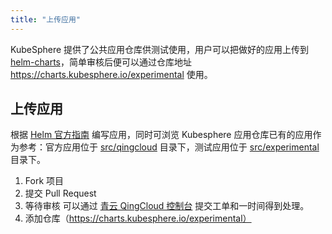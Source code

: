 ```yaml
---
title: "上传应用"
---
```


KubeSphere 提供了公共应用仓库供测试使用，用户可以把做好的应用上传到 [helm-charts](https://github.com/kubesphere/helm-charts)，简单审核后便可以通过仓库地址 https://charts.kubesphere.io/experimental 使用。


## 上传应用

根据 [Helm 官方指南](https://helm.sh/docs/developing_charts/) 编写应用，同时可浏览 Kubesphere 应用仓库已有的应用作为参考：官方应用位于 [src/qingcloud](https://github.com/kubesphere/helm-charts/tree/master/src/qingcloud) 目录下，测试应用位于 [src/experimental](https://github.com/kubesphere/helm-charts/tree/master/src/experimental) 目录下。

1. Fork 项目
2. 提交 Pull Request
3. 等待审核
可以通过 [青云 QingCloud 控制台](https://console.qingcloud.com/) 提交工单和一时间得到处理。
4. 添加仓库（https://charts.kubesphere.io/experimental）
